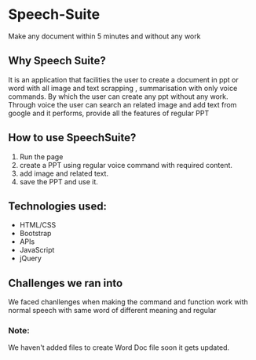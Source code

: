 # Speech-Suite
Make any document within 5 minutes and without any work
## Why Speech Suite?
It is an application that facilities the user to create a document in ppt or word with all image and text scrapping , summarisation with only voice commands.
By which the user can create any ppt without any work. Through voice the user can search an related image and add text from google and it performs, 
provide all the features of regular PPT

## How to use SpeechSuite?
1. Run the page
2. create a PPT using regular voice command with required content.
3. add image and related text.
4. save the PPT and use it.
## Technologies used:
- HTML/CSS
- Bootstrap
- APIs
- JavaScript
- jQuery
## Challenges we ran into
We faced chanllenges when making the command and function work with normal speech with same word of different meaning and regular 
### Note:
We haven't added files to create Word Doc file soon it gets updated.
